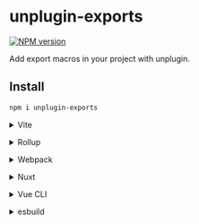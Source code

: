 # unplugin-exports

[![NPM version](https://img.shields.io/npm/v/unplugin-exports?color=a1b858&label=)](https://www.npmjs.com/package/unplugin-exports)

Add export macros in your project with unplugin.

## Install

```bash
npm i unplugin-exports
```

<details>
<summary>Vite</summary><br>

```ts
// vite.config.ts
import Exports from 'unplugin-exports/vite'

export default defineConfig({
  plugins: [
    Exports({ /* options */ }),
  ],
})
```

Example: [`playground/`](./playground/)

<br></details>

<details>
<summary>Rollup</summary><br>

```ts
// rollup.config.js
import Exports from 'unplugin-exports/rollup'

export default {
  plugins: [
    Exports({ /* options */ }),
  ],
}
```

<br></details>

<details>
<summary>Webpack</summary><br>

```ts
// webpack.config.js
module.exports = {
  /* ... */
  plugins: [
    require('unplugin-exports/webpack')({ /* options */ })
  ]
}
```

<br></details>

<details>
<summary>Nuxt</summary><br>

```ts
// nuxt.config.js
export default defineNuxtConfig({
  modules: [
    ['unplugin-exports/nuxt', { /* options */ }],
  ],
})
```

> This module works for both Nuxt 2 and [Nuxt Vite](https://github.com/nuxt/vite)

<br></details>

<details>
<summary>Vue CLI</summary><br>

```ts
// vue.config.js
module.exports = {
  configureWebpack: {
    plugins: [
      require('unplugin-exports/webpack')({ /* options */ }),
    ],
  },
}
```

<br></details>

<details>
<summary>esbuild</summary><br>

```ts
// esbuild.config.js
import { build } from 'esbuild'
import Exports from 'unplugin-exports/esbuild'

build({
  plugins: [Exports()],
})
```

<br></details>
